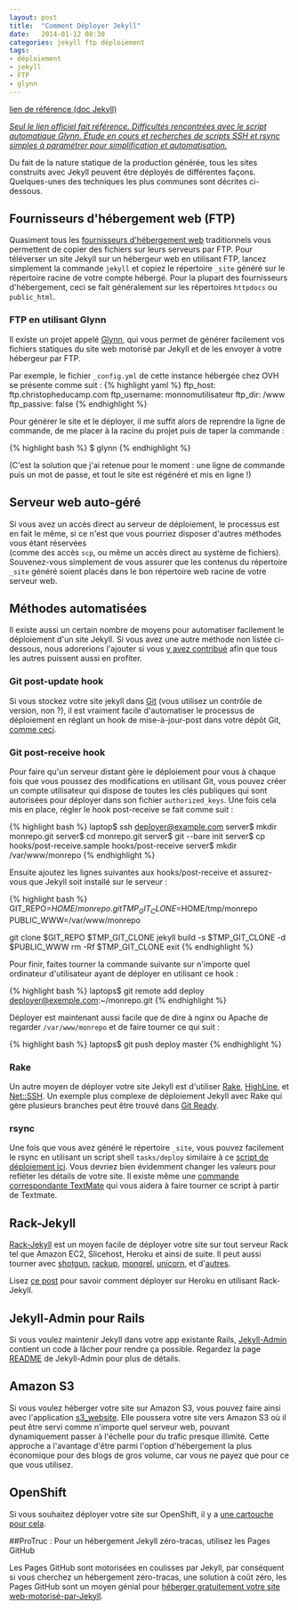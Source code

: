 ```yaml
---
layout: post
title:  "Comment Déployer Jekyll"
date:   2014-01-12 08:30
categories: jekyll ftp déploiement
tags: 
- déploiement 
- jekyll 
- FTP 
- glynn
---
```


[lien de référence (doc Jekyll)](http://jekyllrb.com/docs/deployment-methods/)

_<ins datetime="2014-08-07">Seul le lien officiel fait référence. Difficultés rencontrées avec le script automatique Glynn. Étude en cours et recherches de scripts SSH et rsync simples à paramétrer pour simplification et automatisation.</ins>_

Du fait de la nature statique de la production générée, tous les sites construits avec Jekyll peuvent être déployés de différentes façons. Quelques-unes des techniques les plus communes sont décrites ci-dessous.

## Fournisseurs d'hébergement web (FTP)

Quasiment tous les [fournisseurs d'hébergement web](http://indiewebcamp.com/web_hosting) traditionnels vous permettent de copier des fichiers sur leurs serveurs par FTP. Pour téléverser un site Jekyll sur un hébergeur web en utilisant FTP, lancez simplement la commande `jekyll` et copiez le répertoire `_site` généré sur le répertoire racine de votre compte hébergé. Pour la plupart des fournisseurs d'hébergement, ceci se fait généralement sur les répertoires `httpdocs` ou `public_html`.

### <span id="glynn">FTP en utilisant Glynn</span>

Il existe un projet appelé [Glynn](https://github.com/dmathieu/glynn), qui vous permet de générer facilement vos fichiers statiques du site web motorisé par Jekyll et de les envoyer à votre hébergeur par FTP.

Par exemple, le fichier `_config.yml` de cette instance hébergée chez OVH se présente comme suit : 
{% highlight yaml %}
ftp_host: ftp.christopheducamp.com
ftp_username: monnomutilisateur
ftp_dir: /www
ftp_passive: false
{% endhighlight %}


Pour générer le site et le déployer, il me suffit alors de reprendre la ligne de commande, de me placer à la racine du projet puis de taper la commande :


{% highlight bash %}
$ glynn
{% endhighlight %}

(C'est la solution que j'ai retenue pour le moment : une ligne de commande puis un mot de passe, et tout le site est régénéré et mis en ligne !)


## Serveur web auto-géré

Si vous avez un accès direct au serveur de déploiement, le processus est en fait le même, si ce n'est que vous pourriez disposer d'autres méthodes vous étant réservées  
(comme des accès `scp`, ou même un accès direct au système de fichiers). Souvenez-vous simplement de vous assurer que les contenus du répertoire `_site` généré soient placés dans le bon répertoire web racine de votre serveur web.


##  Méthodes automatisées 

Il existe aussi un certain nombre de moyens pour automatiser facilement le déploiement d'un site Jekyll. Si vous avez une autre méthode non listée ci-dessous, nous adorerions l'ajouter si vous [y avez contribué](../contributing/) afin que tous les autres puissent aussi en profiter.

###  Git post-update hook

Si vous stockez votre site jekyll dans [Git](http://git-scm.com/) (vous utilisez un contrôle de version, non ?), il est vraiment facile d'automatiser le processus de déploiement en réglant un hook de mise-à-jour-post dans votre dépôt Git, [comme ceci](http://web.archive.org/web/20091223025644/http://www.taknado.com/en/2009/03/26/deploying-a-jekyll-generated-site/).

### Git post-receive hook

Pour faire qu'un serveur distant gère le déploiement pour vous à chaque fois que vous poussez des modifications en utilisant Git, vous pouvez créer un compte utilisateur qui dispose de toutes les clés publiques qui sont autorisées pour déployer dans son fichier `authorized_keys`.  Une fois cela mis en place, régler le hook post-receive se fait comme suit : 

{% highlight bash %}
laptop$ ssh deployer@example.com
server$ mkdir monrepo.git
server$ cd monrepo.git
server$ git --bare init
server$ cp hooks/post-receive.sample hooks/post-receive
server$ mkdir /var/www/monrepo
{% endhighlight %}

Ensuite ajoutez les lignes suivantes aux hooks/post-receive et assurez-vous que Jekyll soit installé sur le serveur :

{% highlight bash %}
GIT_REPO=$HOME/monrepo.git
TMP_GIT_CLONE=$HOME/tmp/monrepo
PUBLIC_WWW=/var/www/monrepo

git clone $GIT_REPO $TMP_GIT_CLONE
jekyll build -s $TMP_GIT_CLONE -d $PUBLIC_WWW
rm -Rf $TMP_GIT_CLONE
exit
{% endhighlight %}

Pour finir, faites tourner la commande suivante sur n'importe quel ordinateur d'utilisateur ayant de déployer en utilisant ce hook : 

{% highlight bash %}
laptops$ git remote add deploy deployer@exemple.com:~/monrepo.git
{% endhighlight %}

Déployer est maintenant aussi facile que de dire à nginx ou Apache de regarder 
`/var/www/monrepo` et de faire tourner ce qui suit : 

{% highlight bash %}
laptops$ git push deploy master
{% endhighlight %}

### Rake

Un autre moyen de déployer votre site Jekyll est d'utiliser [Rake](https://github.com/jimweirich/rake), [HighLine](https://github.com/JEG2/highline), et [Net::SSH](http://net-ssh.rubyforge.org/). Un exemple plus complexe de déploiement Jekyll avec Rake qui gère plusieurs branches peut être trouvé dans [Git Ready](https://github.com/gitready/gitready/blob/cdfbc4ec5321ff8d18c3ce936e9c749dbbc4f190/Rakefile).

### rsync

Une fois que vous avez généré le répertoire `_site`, vous pouvez facilement le rsync en utilisant un script shell `tasks/deploy` similaire à ce 
[script de déploiement ici](http://github.com/henrik/henrik.nyh.se/blob/master/tasks/deploy). 
Vous devriez bien évidemment changer les valeurs pour refléter les détails de votre site. 
Il existe même une [commande correspondante TextMate](http://gist.github.com/214959) qui vous aidera à faire tourner ce script à partir de Textmate.


## Rack-Jekyll

[Rack-Jekyll](http://github.com/bry4n/rack-jekyll/) est un moyen facile de déployer votre site sur tout serveur Rack tel que Amazon EC2, Slicehost, Heroku et ainsi de suite. 
Il peut aussi tourner avec [shotgun](http://github.com/rtomakyo/shotgun/), [rackup](http://github.com/rack/rack), [mongrel](http://github.com/mongrel/mongrel), [unicorn](http://github.com/defunkt/unicorn/), et d'[autres](https://github.com/adaoraul/rack-jekyll#readme).

Lisez [ce post](http://blog.crowdint.com/2010/08/02/instant-blog-using-jekyll-and-heroku.html) pour savoir comment déployer sur Heroku en utilisant Rack-Jekyll.

## Jekyll-Admin pour Rails

Si vous voulez maintenir Jekyll dans votre app existante Rails, [Jekyll-Admin](http://github.com/zkarpinski/Jekyll-Admin) contient un code à lâcher pour rendre ça possible. 
Regardez la page [README](http://github.com/zkarpinski/Jekyll-Admin/blob/master/README) de Jekyll-Admin pour plus de détails.

## Amazon S3

Si vous voulez héberger votre site sur Amazon S3, vous pouvez faire ainsi avec l'application 
[s3_website](https://github.com/laurilehmijoki/s3_website). Elle poussera votre site vers Amazon S3 où il peut être servi comme n'importe quel serveur web, pouvant dynamiquement passer à l'échelle pour du trafic presque illimité. Cette approche a l'avantage d'être parmi l'option d'hébergement la plus économique pour des blogs de gros volume, car vous ne payez que pour ce que vous utilisez.


## OpenShift

Si vous souhaitez déployer votre site sur OpenShift, il y a [une cartouche pour cela](https://github.com/openshift-cartridges/openshift-jekyll-cartridge).


##ProTruc : Pour un hébergement Jekyll zéro-tracas, utilisez les Pages GitHub

Les Pages GitHub sont motorisées en coulisses par Jekyll, par conséquent si vous cherchez un hébergement zéro-tracas, une solution à coût zéro, les Pages GitHub sont un moyen génial pour <a href="http://pages.github.com/">héberger gratuitement votre site web-motorisé-par-Jekyll</a>.






